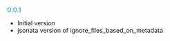 
**<span style="color:#56adda">0.0.1</span>**
- Initial version
- jsonata version of ignore_files_based_on_metadata

